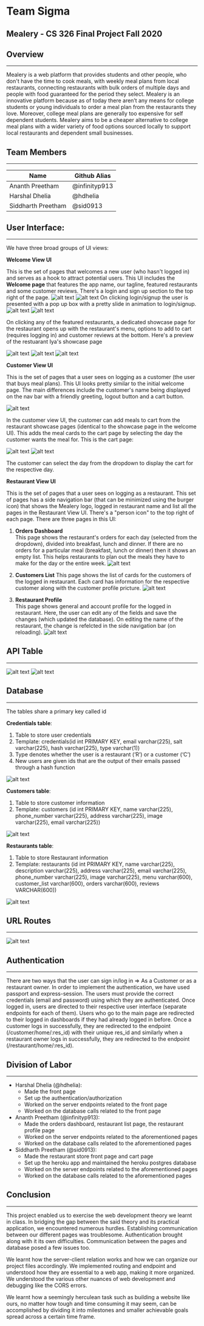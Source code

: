 # Team Sigma
## **Mealery** - CS 326 Final Project Fall 2020

## Overview
---
Mealery is a web platform that provides students and other people, who don't have the time to cook meals, with weekly meal plans from local restaurants, connecting restaurants with bulk orders of multiple days and people with food guaranteed for the period they select. 
Mealery is an innovative platform because as of today there aren’t any means for college students or young individuals to order a meal plan from the restaurants they love. Moreover, college meal plans are generally too expensive for self dependent students. Mealery aims to be a cheaper alternative to college meal plans with a wider variety of food options sourced locally to support local restaurants and dependent small businesses.

## Team Members
---
| Name       | Github Alias 
|--------------|-----------|
| Ananth Preetham| @infinityp913   |
|Harshal Dhelia| @hdhelia    |
| Siddharth Preetham| @sid0913    |


## User Interface:
---
We have three broad groups of UI views:

**Welcome View UI**

This is the set of pages that welcomes a new user (who hasn't logged in) and serves as a hook to attract potential users. This UI includes the **Welcome page** that features the app name, our tagline, featured restaurants and some customer reviews. There's a login and sign up section to the top right of the page. 
![alt text](final-md-pics/welcome-ui-1.png)
![alt text](final-md-pics/welcome-ui-2.png)
On clicking login/signup the user is presented with a pop up box with a pretty slide in animation to login/signup.
![alt text](final-md-pics/welcome-ui-3.png)
![alt text](final-md-pics/welcome-ui-4.png)

On clicking any of the featured restaurants, a dedicated showcase page for the restaurant opens up with the restaurant's menu, options to add to cart (requires logging in) and customer reviews at the bottom. Here's a preview of the restuarant Iya's showcase page

![alt text](final-md-pics/welcome-ui-5.png)
![alt text](final-md-pics/welcome-ui-6.png)
![alt text](final-md-pics/welcome-ui-7.png)


**Customer View UI**

This is the set of pages that a user sees on logging as a customer (the user that buys meal plans). This UI looks pretty similar to the initial welcome page. The main differences include the customer's name being displayed on the nav bar with a friendly greeting, logout button and a cart button. 

![alt text](final-md-pics/customer-ui-1.png)

In the customer view UI, the customer can add meals to cart from the restaurant showcase pages (identical to the showcase page in the welcome UI). This adds the meal cards to the cart page by selecting the day the customer wants the meal for. This is the cart page:

![alt text](final-md-pics/customer-ui-2.png)
![alt text](final-md-pics/customer-ui-3.png)

The customer can select the day from the dropdown to display the cart for the respective day.  


**Restaurant View UI**

This is the set of pages that a user sees on logging as a restaurant. This set of pages has a side navigation bar (that can be minimized using the burger icon) that shows the Mealery logo, logged in restaurant name and list all the pages in the Restaurant View UI. There's a "person icon" to the top right of each page. There are three pages in this UI:

1. **Orders Dashboard**  
This page shows the restaurant's orders for each day (selected from the dropdown), divided into breakfast, lunch and dinner. If there are no orders for a particular meal (breakfast, lunch or dinner) then it shows an empty list. This helps restaurants to plan out the meals they have to make for the day or the entire week.
![alt text](final-md-pics/restaurant-ui-1.png)

2. **Customers List**
This page shows the list of cards for the customers of the logged in restaurant. Each card has information for the respective customer along with the customer profile pricture.
![alt text](final-md-pics/restaurant-ui-2.png)

3. **Restaurant Profile**  
This page shows general and account profile for the logged in restaurant. Here, the user can edit any of the fields and save the changes (which updated the database). On editing the name of the restaurant, the change is refelcted in the side navigation bar (on reloading).
![alt text](final-md-pics/restaurant-ui-3.png)

## API Table
---
![alt text](final-md-pics/api.png)
![alt text](final-md-pics/api2.png)
## Database
---
The tables share a primary key called id  

**Credentials table**:
1. Table to store user credentials
2. Template: credentials(id int PRIMARY KEY, email varchar(225), salt varchar(225), hash varchar(225), type varchar(1))
3. Type denotes whether the user is a restaurant (‘R’) or a customer (‘C’)
4. New users are given ids that are the output of their emails passed through a hash function

![alt text](final-md-pics/db-2.jpeg)


**Customers table**:
1. Table to store customer information
2. Template: customers (id int PRIMARY KEY, name varchar(225), phone_number varchar(225), address varchar(225), image varchar(225), email varchar(225))

![alt text](final-md-pics/db-1.jpeg)

**Restaurants table**:
1. Table to store Restaurant information
2. Template: restaurants (id int PRIMARY KEY, name varchar(225), description varchar(225), address varchar(225), email varchar(225), phone_number varchar(225), image varchar(225), menu varchar(600), customer_list varchar(600), orders varchar(600), reviews VARCHAR(600))

![alt text](final-md-pics/db-3.jpeg)

## URL Routes
---
![alt text](final-md-pics/routing.jpeg)
## Authentication
---
There are two ways that the user can sign in/log in => As a Customer or as a restaurant owner. In order to implement the authentication, we have used passport and express-session. The users must provide the correct credentials (email and password) using which they are authenticated. Once logged in, users are directed to their respective user interface (separate endpoints for each of them). Users who go to the main page are redirected to their logged in dashboards if they had already logged in before. Once a customer logs in successfully, they are redirected to the endpoint (/customer/home/:res_id) with their unique res_id and similarly when a restaurant owner logs in successfully, they are redirected to the endpoint (/restaurant/home/:res_id).

## Division of Labor
---
- Harshal Dhelia (@hdhelia):
    - Made the front page 
    - Set up the authentication/authorization
    - Worked on the server endpoints related to the front page
    - Worked on the database calls related to the front page
- Ananth Preetham (@infinityp913):
    - Made the orders dashboard, restaurant list page, the restaurant profile page
    - Worked on the server endpoints related to the aforementioned pages
    - Worked on the database calls related to the aforementioned pages
- Siddharth Preetham (@sid0913):
    - Made the restaurant store front page and cart page
    - Set up the heroku app and maintained the heroku postgres database
    - Worked on the server endpoints related to the aforementioned pages
    - Worked on the database calls related to the aforementioned pages


## Conclusion
---

This project enabled us to exercise the web development theory we learnt in class.  In bridging the gap between the said theory and its practical application, we encountered numerous hurdles. Establishing communication between our different pages was troublesome. Authentication brought along with it its own difficulties. Communication between the pages and database posed a few issues too.

We learnt how the server-client relation works and how we can organize our project files accordingly. We implemented routing and endpoint and understood how they are essential to a web app, making it more organized.  We understood the various other nuances of web development and debugging like the CORS errors.

We learnt how a seemingly herculean task such as building a website like ours, no matter how tough and time consuming it may seem, can be accomplished by dividing it into milestones and smaller achievable goals spread across a certain time frame. 
